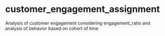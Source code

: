 # customer_engagement_assignment
Analysis of customer engagement considering engagement_ratio and analysis of behavior based on cohort of time
